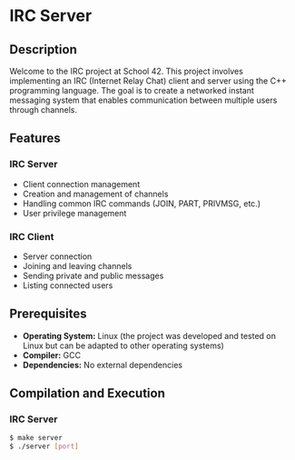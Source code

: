 # IRC Server

## Description

Welcome to the IRC project at School 42. This project involves implementing an IRC (Internet Relay Chat) client and server using the C++ programming language. The goal is to create a networked instant messaging system that enables communication between multiple users through channels.

## Features

### IRC Server
- Client connection management
- Creation and management of channels
- Handling common IRC commands (JOIN, PART, PRIVMSG, etc.)
- User privilege management

### IRC Client
- Server connection
- Joining and leaving channels
- Sending private and public messages
- Listing connected users

## Prerequisites

- **Operating System:** Linux (the project was developed and tested on Linux but can be adapted to other operating systems)
- **Compiler:** GCC
- **Dependencies:** No external dependencies

## Compilation and Execution

### IRC Server
```bash
$ make server
$ ./server [port]
